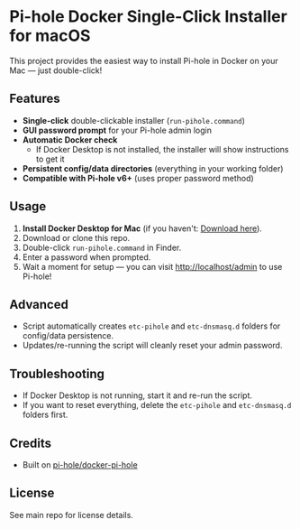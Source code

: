 # Pi-hole Docker Single-Click Installer for macOS

This project provides the easiest way to install Pi-hole in Docker on your Mac — just double-click!

## Features
- **Single-click** double-clickable installer (`run-pihole.command`)
- **GUI password prompt** for your Pi-hole admin login
- **Automatic Docker check**
  - If Docker Desktop is not installed, the installer will show instructions to get it
- **Persistent config/data directories** (everything in your working folder)
- **Compatible with Pi-hole v6+** (uses proper password method)

## Usage
1. **Install Docker Desktop for Mac** (if you haven't: [Download here](https://www.docker.com/products/docker-desktop)).
2. Download or clone this repo.
3. Double-click `run-pihole.command` in Finder.
4. Enter a password when prompted.
5. Wait a moment for setup — you can visit [http://localhost/admin](http://localhost/admin) to use Pi-hole!

## Advanced
- Script automatically creates `etc-pihole` and `etc-dnsmasq.d` folders for config/data persistence.
- Updates/re-running the script will cleanly reset your admin password.

## Troubleshooting
- If Docker Desktop is not running, start it and re-run the script.
- If you want to reset everything, delete the `etc-pihole` and `etc-dnsmasq.d` folders first.

## Credits
- Built on [pi-hole/docker-pi-hole](https://github.com/pi-hole/docker-pi-hole)

## License
See main repo for license details.
